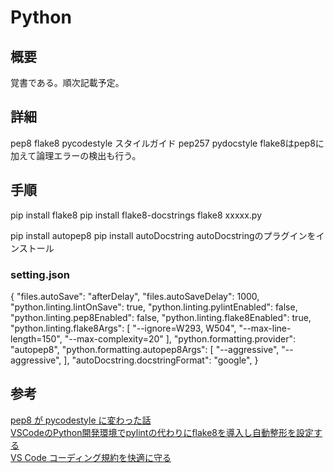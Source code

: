 # Python

## 概要
覚書である。順次記載予定。

## 詳細
pep8 flake8 pycodestyle スタイルガイド
pep257 pydocstyle
flake8はpep8に加えて論理エラーの検出も行う。

## 手順
pip install flake8
pip install flake8-docstrings
flake8 xxxxx.py

pip install autopep8
pip install autoDocstring
autoDocstringのプラグインをインストール

### setting.json
{
    "files.autoSave": "afterDelay",
    "files.autoSaveDelay": 1000,
    "python.linting.lintOnSave": true,
    "python.linting.pylintEnabled": false,
    "python.linting.pep8Enabled": false,
    "python.linting.flake8Enabled": true,
    "python.linting.flake8Args": [
        "--ignore=W293, W504",
        "--max-line-length=150",
        "--max-complexity=20"
    ],
    "python.formatting.provider": "autopep8",
    "python.formatting.autopep8Args": [
        "--aggressive", "--aggressive",
    ],
    "autoDocstring.docstringFormat": "google",
}


## 参考
[pep8 が pycodestyle に変わった話](https://qiita.com/tell-k/items/da52229749a7242b4440)  
[VSCodeのPython開発環境でpylintの代わりにflake8を導入し自動整形を設定する](https://qiita.com/psychoroid/items/2c2acc06c900d2c0c8cb)  
[VS Code コーディング規約を快適に守る](https://qiita.com/firedfly/items/00c34018581c6cec9b84)